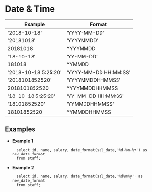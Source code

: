 # Date & Time

| Example              | Format                |
|----------------------|-----------------------|
| '2018-10-18'         | 'YYYY-MM-DD'          |
| '20181018'           | 'YYYYMMDD'            |
| 20181018             | YYYYMMDD              |
| '18-10-18'           | 'YY-MM-DD'            |
| 181018               | YYMMDD                |
| '2018-10-18 5:25:20' | 'YYYY-MM-DD HH:MM:SS' |
| '2018101852520'      | 'YYYYMMDDHHMMSS'      |
| 2018101852520        | YYYYMMDDHHMMSS        |
| '18-10-18 5:25:20'   | 'YY-MM-DD HH:MM:SS'   |
| '18101852520'        | 'YYMMDDHHMMSS'        |
| 18101852520          | YYMMDDHHMMSS          |

## Examples
* **Example 1**

        select id, name, salary, date_format(sal_date,'%d-%m-%y') as new_date_format 
        from staff;  

* **Example 2**

        select id, name, salary, date_format(sal_date,'%d%m%y') as new_date_format 
        from staff;  
